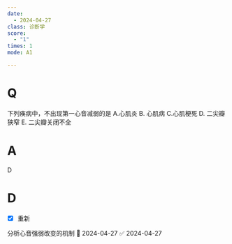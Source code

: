 ```yaml
---
date:
  - 2024-04-27
class: 诊断学
score:
  - "1"
times: 1
mode: A1

---
```



# Q
下列痪病中，不出现第一心音减弱的是
A.心肌炎 
B. 心肌病
C.心肌梗死
D. 二尖瓣狭窄
E. 二尖瓣关闭不全

# A

D



# D

- [x] 重新

分析心音强弱改变的机制 📅 2024-04-27 ✅ 2024-04-27